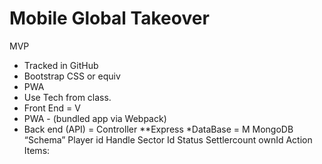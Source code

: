 # Mobile Global Takeover






MVP
* Tracked in GitHub
* Bootstrap CSS or equiv
* PWA
* Use Tech from class.
* Front End = V
* PWA - (bundled app via Webpack)
* Back end  (API) = Controller
**Express
*DataBase = M
MongoDB
“Schema”
Player
id
Handle
Sector
Id
Status
Settlercount
ownId
Action Items:
